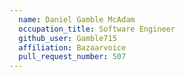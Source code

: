 ```yaml
---
  name: Daniel Gamble McAdam
  occupation_title: Software Engineer
  github_user: Gamble715
  affiliation: Bazaarvoice
  pull_request_number: 507
---
```

